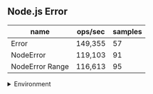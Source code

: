 ## Node.js Error

|name|ops/sec|samples|
|-|-|-|
|Error|149,355|57|
|NodeError|119,103|91|
|NodeError Range|116,613|95|


<details>
<summary>Environment</summary>

* __Machine:__ linux x64 | 2 vCPUs | 6.8GB Mem
* __Run:__ Tue Oct 10 2023 20:50:56 GMT+0000 (Coordinated Universal Time)
</details>

<!--
{"environment":{"platform":"linux","arch":"x64","cpus":2,"totalMemory":6.759757995605469},"benchmarks":"[{\"timeStamp\":1696971045659,\"currentTarget\":{\"0\":{\"name\":\"Error\",\"options\":{\"async\":false,\"defer\":false,\"delay\":0.005,\"initCount\":1,\"maxTime\":5,\"minSamples\":5,\"minTime\":0.05},\"async\":false,\"defer\":false,\"delay\":0.005,\"initCount\":1,\"maxTime\":5,\"minSamples\":5,\"minTime\":0.05,\"id\":1,\"stats\":{\"moe\":3.3576457328681796e-7,\"rme\":5.014814446337718,\"sem\":1.713084557585806e-7,\"deviation\":0.0000012933504783391877,\"mean\":0.000006695453578188209,\"sample\":[0.000004178915678719621,0.000004340780601659751,0.000004290762892708951,0.000004210741849436871,0.000004464298681090694,0.000004242516078838174,0.000004234253852993479,0.000004332407305868405,0.000004398356624184943,0.000004322885447540012,0.0000044928866330764675,0.000004297706061055128,0.000004833874481327801,0.000006568009706579728,0.00000692657424422051,0.000006991678867812686,0.000007432813500296385,0.000007528195613515115,0.000007457074021932425,0.0000074402605957320694,0.000007541385447540012,0.000007419897895672792,0.000007431605735032602,0.000007415851882039122,0.000007364255853586248,0.000007440749703615886,0.000007330102919383522,0.000007364596695317131,0.000007401157898636633,0.000007397371295198578,0.000007415525933609958,0.000007426426052163604,0.000007417133891523415,0.000007404581209247184,0.000007389590767634855,0.000007434110254890337,0.000007420727771191464,0.00000743534773266153,0.000007408219620628335,0.000007418801126259633,0.000007431776081802016,0.0000074314797717842326,0.00000747187929756965,0.000007429256668642561,0.000007442194650266746,0.000007406730216360403,0.000007408138114997036,0.000007386500740960285,0.000007366908639596917,0.000007375163381742739,0.000007681287048014227,0.000007411428052756372,0.000007430077504445762,0.0000074394882928275046,0.000007420303719620628,0.000007437294976289271,0.000007408514374629519],\"variance\":1.6727554598202055e-12},\"times\":{\"cycle\":0.09036184149122807,\"elapsed\":5.407,\"period\":0.000006695453578188209,\"timeStamp\":1696971040252},\"running\":false,\"count\":13496,\"cycles\":3,\"hz\":149355.07928211195},\"1\":{\"name\":\"NodeError\",\"options\":{\"async\":false,\"defer\":false,\"delay\":0.005,\"initCount\":1,\"maxTime\":5,\"minSamples\":5,\"minTime\":0.05},\"async\":false,\"defer\":false,\"delay\":0.005,\"initCount\":1,\"maxTime\":5,\"minSamples\":5,\"minTime\":0.05,\"id\":2,\"stats\":{\"moe\":7.951426834061761e-8,\"rme\":0.9470403097261062,\"sem\":4.0568504255417145e-8,\"deviation\":3.869988655209259e-7,\"mean\":0.00000839608066562805,\"sample\":[0.00001004074263400781,0.000009680772286234082,0.000008266846876895088,0.000008378360521528199,0.000008252928593086718,0.000008361334141904186,0.000008190387052759248,0.000008356967556094604,0.000008226501970891449,0.000008403907822922983,0.000008223242268041238,0.00000843550469981807,0.000008232369466343238,0.000008352297756215889,0.000008242876591873863,0.000008383394178289873,0.00000824098135233475,0.000008354572013341419,0.000008449407822922984,0.000008937262583383869,0.000008528066252274105,0.000008629209217707701,0.00000827432171012735,0.000008244165251667677,0.000008195496513038204,0.000008386168738629473,0.00000801857565191025,0.000008140490145542753,0.000008067850970285022,0.000008307586112795634,0.000008217147210430563,0.000008253110521528199,0.000008141369617950273,0.000008238797907822923,0.000008107832171012735,0.000008520773499090357,0.000008284040327471194,0.000008301187992722862,0.000008266301091570648,0.000008306691631291692,0.000008208626440266829,0.000008385698756822317,0.00000818439812007277,0.000009099764554275318,0.0000083632293814433,0.000008478745451788963,0.000008389079745300182,0.000008371795633717404,0.000008255991206791995,0.000008264785021224985,0.000008213932989690721,0.000008435171164342026,0.000008230565191024864,0.000008418872346876895,0.000008163020466949666,0.00000832972210430564,0.000008253701940570041,0.000008327766373559733,0.000008271456185567009,0.00000841258035172832,0.000008143916616130989,0.000008408122801698,0.000008170419193450576,0.000008411958611279563,0.000008218329745300182,0.0000083003236810188,0.000008281356731352334,0.000008331329290479079,0.0000082572951788963,0.00000841502122498484,0.000008212477562158884,0.000008405363250454821,0.000008168448302001213,0.000008341396604002425,0.000008277884627046695,0.00000830898104912068,0.00000831463644633111,0.000008398707398423287,0.000008199908429351122,0.000008398950121285626,0.000008358817313523347,0.000008624084596725288,0.000008373342025469982,0.000010931846725288053,0.000008414748483929654,0.000008485674348089751,0.000008402816252274105,0.000008515982261976955,0.000008270879927228624,0.000008834967252880533,0.000008366610369921163],\"variance\":1.497681219144837e-13},\"times\":{\"cycle\":0.05538054807048262,\"elapsed\":5.395,\"period\":0.00000839608066562805,\"timeStamp\":1696971045675},\"running\":false,\"count\":6596,\"cycles\":3,\"hz\":119103.1910988908},\"2\":{\"name\":\"NodeError Range\",\"options\":{\"async\":false,\"defer\":false,\"delay\":0.005,\"initCount\":1,\"maxTime\":5,\"minSamples\":5,\"minTime\":0.05},\"async\":false,\"defer\":false,\"delay\":0.005,\"initCount\":1,\"maxTime\":5,\"minSamples\":5,\"minTime\":0.05,\"id\":3,\"stats\":{\"moe\":1.8919383544736106e-7,\"rme\":2.2062469897267247,\"sem\":9.652746706498013e-8,\"deviation\":9.408333701076818e-7,\"mean\":0.000008575369681106983,\"sample\":[0.000012236408664582403,0.000014395468959356855,0.000009920657843455667,0.000013884272978239688,0.000008531910522897045,0.000008471757713543358,0.000008502223773952582,0.000008361975154270867,0.000008461152809353686,0.000008400869925300423,0.00000851393293277038,0.000008299321208184475,0.000008444068366352712,0.000008278144365053589,0.000008334886813900617,0.000008275009905813575,0.000008587922215004871,0.00000826524975641442,0.000008558641604417019,0.000008383022247482948,0.000008567687236115622,0.000008456053588827542,0.000008574459240012991,0.00000844393845404352,0.00000844544868463787,0.000008465846216303995,0.000008455322669697954,0.000008437751055537513,0.000008423459889574536,0.000008306320721013315,0.0000085270060084443,0.000008262277849951283,0.000008793488145501787,0.000008408681390061709,0.000008668229132835336,0.000008302180090938616,0.000008363129100357259,0.00000823527151672621,0.000008284511367327054,0.000008169678142253978,0.000008475607177655084,0.000008313093699253004,0.000008414203799935044,0.000008371784995128289,0.000008430265345891522,0.000008283894121468008,0.000008429956641766807,0.000008317786943812926,0.000008329983273790192,0.000008183644527443975,0.000008439651997401754,0.000008351143877882429,0.000008395479214030528,0.00000835401851250406,0.00000842362309191296,0.000008357607502435855,0.00000840035108801559,0.000008291608151997402,0.000008513625202987984,0.000009776734723569349,0.000008382940510830908,0.000008499096831555125,0.000008258054316197866,0.000008452214031684448,0.00000837710426770126,0.000008374695602974458,0.000008322607015842225,0.000008418522955059812,0.000008287525864856126,0.00000835734885224701,0.000008291729227287424,0.000008445747332686711,0.000008231702877465245,0.000008393189945037181,0.00000817550824442289,0.00000825671257678629,0.000008172776107339153,0.000008368730035564178,0.000008165743614613644,0.000008285715324927255,0.000008224072421597154,0.00000830146136437116,0.000008392559489169092,0.000008504367119301649,0.000008252719527966376,0.000008436645651471064,0.000008275756547041707,0.000008532965567410282,0.00000827858583899127,0.000008495410766246362,0.000008388420950533462,0.000008362586808923375,0.000008327182185580343,0.000008449061429033301,0.000008368956353055286],\"variance\":8.851674303081781e-13},\"times\":{\"cycle\":0.053047236847327796,\"elapsed\":5.406,\"period\":0.000008575369681106983,\"timeStamp\":1696971051071},\"running\":false,\"count\":6186,\"cycles\":3,\"hz\":116613.04843838654},\"options\":{},\"events\":{\"start\":[null],\"cycle\":[null,null],\"complete\":[null,null]},\"length\":3,\"running\":false},\"type\":\"cycle\",\"target\":{\"name\":\"Error\",\"options\":{\"async\":false,\"defer\":false,\"delay\":0.005,\"initCount\":1,\"maxTime\":5,\"minSamples\":5,\"minTime\":0.05},\"async\":false,\"defer\":false,\"delay\":0.005,\"initCount\":1,\"maxTime\":5,\"minSamples\":5,\"minTime\":0.05,\"id\":1,\"stats\":{\"moe\":3.3576457328681796e-7,\"rme\":5.014814446337718,\"sem\":1.713084557585806e-7,\"deviation\":0.0000012933504783391877,\"mean\":0.000006695453578188209,\"sample\":[0.000004178915678719621,0.000004340780601659751,0.000004290762892708951,0.000004210741849436871,0.000004464298681090694,0.000004242516078838174,0.000004234253852993479,0.000004332407305868405,0.000004398356624184943,0.000004322885447540012,0.0000044928866330764675,0.000004297706061055128,0.000004833874481327801,0.000006568009706579728,0.00000692657424422051,0.000006991678867812686,0.000007432813500296385,0.000007528195613515115,0.000007457074021932425,0.0000074402605957320694,0.000007541385447540012,0.000007419897895672792,0.000007431605735032602,0.000007415851882039122,0.000007364255853586248,0.000007440749703615886,0.000007330102919383522,0.000007364596695317131,0.000007401157898636633,0.000007397371295198578,0.000007415525933609958,0.000007426426052163604,0.000007417133891523415,0.000007404581209247184,0.000007389590767634855,0.000007434110254890337,0.000007420727771191464,0.00000743534773266153,0.000007408219620628335,0.000007418801126259633,0.000007431776081802016,0.0000074314797717842326,0.00000747187929756965,0.000007429256668642561,0.000007442194650266746,0.000007406730216360403,0.000007408138114997036,0.000007386500740960285,0.000007366908639596917,0.000007375163381742739,0.000007681287048014227,0.000007411428052756372,0.000007430077504445762,0.0000074394882928275046,0.000007420303719620628,0.000007437294976289271,0.000007408514374629519],\"variance\":1.6727554598202055e-12},\"times\":{\"cycle\":0.09036184149122807,\"elapsed\":5.407,\"period\":0.000006695453578188209,\"timeStamp\":1696971040252},\"running\":false,\"count\":13496,\"cycles\":3,\"hz\":149355.07928211195},\"aborted\":false},{\"timeStamp\":1696971051070,\"currentTarget\":{\"0\":{\"name\":\"Error\",\"options\":{\"async\":false,\"defer\":false,\"delay\":0.005,\"initCount\":1,\"maxTime\":5,\"minSamples\":5,\"minTime\":0.05},\"async\":false,\"defer\":false,\"delay\":0.005,\"initCount\":1,\"maxTime\":5,\"minSamples\":5,\"minTime\":0.05,\"id\":1,\"stats\":{\"moe\":3.3576457328681796e-7,\"rme\":5.014814446337718,\"sem\":1.713084557585806e-7,\"deviation\":0.0000012933504783391877,\"mean\":0.000006695453578188209,\"sample\":[0.000004178915678719621,0.000004340780601659751,0.000004290762892708951,0.000004210741849436871,0.000004464298681090694,0.000004242516078838174,0.000004234253852993479,0.000004332407305868405,0.000004398356624184943,0.000004322885447540012,0.0000044928866330764675,0.000004297706061055128,0.000004833874481327801,0.000006568009706579728,0.00000692657424422051,0.000006991678867812686,0.000007432813500296385,0.000007528195613515115,0.000007457074021932425,0.0000074402605957320694,0.000007541385447540012,0.000007419897895672792,0.000007431605735032602,0.000007415851882039122,0.000007364255853586248,0.000007440749703615886,0.000007330102919383522,0.000007364596695317131,0.000007401157898636633,0.000007397371295198578,0.000007415525933609958,0.000007426426052163604,0.000007417133891523415,0.000007404581209247184,0.000007389590767634855,0.000007434110254890337,0.000007420727771191464,0.00000743534773266153,0.000007408219620628335,0.000007418801126259633,0.000007431776081802016,0.0000074314797717842326,0.00000747187929756965,0.000007429256668642561,0.000007442194650266746,0.000007406730216360403,0.000007408138114997036,0.000007386500740960285,0.000007366908639596917,0.000007375163381742739,0.000007681287048014227,0.000007411428052756372,0.000007430077504445762,0.0000074394882928275046,0.000007420303719620628,0.000007437294976289271,0.000007408514374629519],\"variance\":1.6727554598202055e-12},\"times\":{\"cycle\":0.09036184149122807,\"elapsed\":5.407,\"period\":0.000006695453578188209,\"timeStamp\":1696971040252},\"running\":false,\"count\":13496,\"cycles\":3,\"hz\":149355.07928211195},\"1\":{\"name\":\"NodeError\",\"options\":{\"async\":false,\"defer\":false,\"delay\":0.005,\"initCount\":1,\"maxTime\":5,\"minSamples\":5,\"minTime\":0.05},\"async\":false,\"defer\":false,\"delay\":0.005,\"initCount\":1,\"maxTime\":5,\"minSamples\":5,\"minTime\":0.05,\"id\":2,\"stats\":{\"moe\":7.951426834061761e-8,\"rme\":0.9470403097261062,\"sem\":4.0568504255417145e-8,\"deviation\":3.869988655209259e-7,\"mean\":0.00000839608066562805,\"sample\":[0.00001004074263400781,0.000009680772286234082,0.000008266846876895088,0.000008378360521528199,0.000008252928593086718,0.000008361334141904186,0.000008190387052759248,0.000008356967556094604,0.000008226501970891449,0.000008403907822922983,0.000008223242268041238,0.00000843550469981807,0.000008232369466343238,0.000008352297756215889,0.000008242876591873863,0.000008383394178289873,0.00000824098135233475,0.000008354572013341419,0.000008449407822922984,0.000008937262583383869,0.000008528066252274105,0.000008629209217707701,0.00000827432171012735,0.000008244165251667677,0.000008195496513038204,0.000008386168738629473,0.00000801857565191025,0.000008140490145542753,0.000008067850970285022,0.000008307586112795634,0.000008217147210430563,0.000008253110521528199,0.000008141369617950273,0.000008238797907822923,0.000008107832171012735,0.000008520773499090357,0.000008284040327471194,0.000008301187992722862,0.000008266301091570648,0.000008306691631291692,0.000008208626440266829,0.000008385698756822317,0.00000818439812007277,0.000009099764554275318,0.0000083632293814433,0.000008478745451788963,0.000008389079745300182,0.000008371795633717404,0.000008255991206791995,0.000008264785021224985,0.000008213932989690721,0.000008435171164342026,0.000008230565191024864,0.000008418872346876895,0.000008163020466949666,0.00000832972210430564,0.000008253701940570041,0.000008327766373559733,0.000008271456185567009,0.00000841258035172832,0.000008143916616130989,0.000008408122801698,0.000008170419193450576,0.000008411958611279563,0.000008218329745300182,0.0000083003236810188,0.000008281356731352334,0.000008331329290479079,0.0000082572951788963,0.00000841502122498484,0.000008212477562158884,0.000008405363250454821,0.000008168448302001213,0.000008341396604002425,0.000008277884627046695,0.00000830898104912068,0.00000831463644633111,0.000008398707398423287,0.000008199908429351122,0.000008398950121285626,0.000008358817313523347,0.000008624084596725288,0.000008373342025469982,0.000010931846725288053,0.000008414748483929654,0.000008485674348089751,0.000008402816252274105,0.000008515982261976955,0.000008270879927228624,0.000008834967252880533,0.000008366610369921163],\"variance\":1.497681219144837e-13},\"times\":{\"cycle\":0.05538054807048262,\"elapsed\":5.395,\"period\":0.00000839608066562805,\"timeStamp\":1696971045675},\"running\":false,\"count\":6596,\"cycles\":3,\"hz\":119103.1910988908},\"2\":{\"name\":\"NodeError Range\",\"options\":{\"async\":false,\"defer\":false,\"delay\":0.005,\"initCount\":1,\"maxTime\":5,\"minSamples\":5,\"minTime\":0.05},\"async\":false,\"defer\":false,\"delay\":0.005,\"initCount\":1,\"maxTime\":5,\"minSamples\":5,\"minTime\":0.05,\"id\":3,\"stats\":{\"moe\":1.8919383544736106e-7,\"rme\":2.2062469897267247,\"sem\":9.652746706498013e-8,\"deviation\":9.408333701076818e-7,\"mean\":0.000008575369681106983,\"sample\":[0.000012236408664582403,0.000014395468959356855,0.000009920657843455667,0.000013884272978239688,0.000008531910522897045,0.000008471757713543358,0.000008502223773952582,0.000008361975154270867,0.000008461152809353686,0.000008400869925300423,0.00000851393293277038,0.000008299321208184475,0.000008444068366352712,0.000008278144365053589,0.000008334886813900617,0.000008275009905813575,0.000008587922215004871,0.00000826524975641442,0.000008558641604417019,0.000008383022247482948,0.000008567687236115622,0.000008456053588827542,0.000008574459240012991,0.00000844393845404352,0.00000844544868463787,0.000008465846216303995,0.000008455322669697954,0.000008437751055537513,0.000008423459889574536,0.000008306320721013315,0.0000085270060084443,0.000008262277849951283,0.000008793488145501787,0.000008408681390061709,0.000008668229132835336,0.000008302180090938616,0.000008363129100357259,0.00000823527151672621,0.000008284511367327054,0.000008169678142253978,0.000008475607177655084,0.000008313093699253004,0.000008414203799935044,0.000008371784995128289,0.000008430265345891522,0.000008283894121468008,0.000008429956641766807,0.000008317786943812926,0.000008329983273790192,0.000008183644527443975,0.000008439651997401754,0.000008351143877882429,0.000008395479214030528,0.00000835401851250406,0.00000842362309191296,0.000008357607502435855,0.00000840035108801559,0.000008291608151997402,0.000008513625202987984,0.000009776734723569349,0.000008382940510830908,0.000008499096831555125,0.000008258054316197866,0.000008452214031684448,0.00000837710426770126,0.000008374695602974458,0.000008322607015842225,0.000008418522955059812,0.000008287525864856126,0.00000835734885224701,0.000008291729227287424,0.000008445747332686711,0.000008231702877465245,0.000008393189945037181,0.00000817550824442289,0.00000825671257678629,0.000008172776107339153,0.000008368730035564178,0.000008165743614613644,0.000008285715324927255,0.000008224072421597154,0.00000830146136437116,0.000008392559489169092,0.000008504367119301649,0.000008252719527966376,0.000008436645651471064,0.000008275756547041707,0.000008532965567410282,0.00000827858583899127,0.000008495410766246362,0.000008388420950533462,0.000008362586808923375,0.000008327182185580343,0.000008449061429033301,0.000008368956353055286],\"variance\":8.851674303081781e-13},\"times\":{\"cycle\":0.053047236847327796,\"elapsed\":5.406,\"period\":0.000008575369681106983,\"timeStamp\":1696971051071},\"running\":false,\"count\":6186,\"cycles\":3,\"hz\":116613.04843838654},\"options\":{},\"events\":{\"start\":[null],\"cycle\":[null,null],\"complete\":[null,null]},\"length\":3,\"running\":false},\"type\":\"cycle\",\"target\":{\"name\":\"NodeError\",\"options\":{\"async\":false,\"defer\":false,\"delay\":0.005,\"initCount\":1,\"maxTime\":5,\"minSamples\":5,\"minTime\":0.05},\"async\":false,\"defer\":false,\"delay\":0.005,\"initCount\":1,\"maxTime\":5,\"minSamples\":5,\"minTime\":0.05,\"id\":2,\"stats\":{\"moe\":7.951426834061761e-8,\"rme\":0.9470403097261062,\"sem\":4.0568504255417145e-8,\"deviation\":3.869988655209259e-7,\"mean\":0.00000839608066562805,\"sample\":[0.00001004074263400781,0.000009680772286234082,0.000008266846876895088,0.000008378360521528199,0.000008252928593086718,0.000008361334141904186,0.000008190387052759248,0.000008356967556094604,0.000008226501970891449,0.000008403907822922983,0.000008223242268041238,0.00000843550469981807,0.000008232369466343238,0.000008352297756215889,0.000008242876591873863,0.000008383394178289873,0.00000824098135233475,0.000008354572013341419,0.000008449407822922984,0.000008937262583383869,0.000008528066252274105,0.000008629209217707701,0.00000827432171012735,0.000008244165251667677,0.000008195496513038204,0.000008386168738629473,0.00000801857565191025,0.000008140490145542753,0.000008067850970285022,0.000008307586112795634,0.000008217147210430563,0.000008253110521528199,0.000008141369617950273,0.000008238797907822923,0.000008107832171012735,0.000008520773499090357,0.000008284040327471194,0.000008301187992722862,0.000008266301091570648,0.000008306691631291692,0.000008208626440266829,0.000008385698756822317,0.00000818439812007277,0.000009099764554275318,0.0000083632293814433,0.000008478745451788963,0.000008389079745300182,0.000008371795633717404,0.000008255991206791995,0.000008264785021224985,0.000008213932989690721,0.000008435171164342026,0.000008230565191024864,0.000008418872346876895,0.000008163020466949666,0.00000832972210430564,0.000008253701940570041,0.000008327766373559733,0.000008271456185567009,0.00000841258035172832,0.000008143916616130989,0.000008408122801698,0.000008170419193450576,0.000008411958611279563,0.000008218329745300182,0.0000083003236810188,0.000008281356731352334,0.000008331329290479079,0.0000082572951788963,0.00000841502122498484,0.000008212477562158884,0.000008405363250454821,0.000008168448302001213,0.000008341396604002425,0.000008277884627046695,0.00000830898104912068,0.00000831463644633111,0.000008398707398423287,0.000008199908429351122,0.000008398950121285626,0.000008358817313523347,0.000008624084596725288,0.000008373342025469982,0.000010931846725288053,0.000008414748483929654,0.000008485674348089751,0.000008402816252274105,0.000008515982261976955,0.000008270879927228624,0.000008834967252880533,0.000008366610369921163],\"variance\":1.497681219144837e-13},\"times\":{\"cycle\":0.05538054807048262,\"elapsed\":5.395,\"period\":0.00000839608066562805,\"timeStamp\":1696971045675},\"running\":false,\"count\":6596,\"cycles\":3,\"hz\":119103.1910988908},\"aborted\":false},{\"timeStamp\":1696971056477,\"currentTarget\":{\"0\":{\"name\":\"Error\",\"options\":{\"async\":false,\"defer\":false,\"delay\":0.005,\"initCount\":1,\"maxTime\":5,\"minSamples\":5,\"minTime\":0.05},\"async\":false,\"defer\":false,\"delay\":0.005,\"initCount\":1,\"maxTime\":5,\"minSamples\":5,\"minTime\":0.05,\"id\":1,\"stats\":{\"moe\":3.3576457328681796e-7,\"rme\":5.014814446337718,\"sem\":1.713084557585806e-7,\"deviation\":0.0000012933504783391877,\"mean\":0.000006695453578188209,\"sample\":[0.000004178915678719621,0.000004340780601659751,0.000004290762892708951,0.000004210741849436871,0.000004464298681090694,0.000004242516078838174,0.000004234253852993479,0.000004332407305868405,0.000004398356624184943,0.000004322885447540012,0.0000044928866330764675,0.000004297706061055128,0.000004833874481327801,0.000006568009706579728,0.00000692657424422051,0.000006991678867812686,0.000007432813500296385,0.000007528195613515115,0.000007457074021932425,0.0000074402605957320694,0.000007541385447540012,0.000007419897895672792,0.000007431605735032602,0.000007415851882039122,0.000007364255853586248,0.000007440749703615886,0.000007330102919383522,0.000007364596695317131,0.000007401157898636633,0.000007397371295198578,0.000007415525933609958,0.000007426426052163604,0.000007417133891523415,0.000007404581209247184,0.000007389590767634855,0.000007434110254890337,0.000007420727771191464,0.00000743534773266153,0.000007408219620628335,0.000007418801126259633,0.000007431776081802016,0.0000074314797717842326,0.00000747187929756965,0.000007429256668642561,0.000007442194650266746,0.000007406730216360403,0.000007408138114997036,0.000007386500740960285,0.000007366908639596917,0.000007375163381742739,0.000007681287048014227,0.000007411428052756372,0.000007430077504445762,0.0000074394882928275046,0.000007420303719620628,0.000007437294976289271,0.000007408514374629519],\"variance\":1.6727554598202055e-12},\"times\":{\"cycle\":0.09036184149122807,\"elapsed\":5.407,\"period\":0.000006695453578188209,\"timeStamp\":1696971040252},\"running\":false,\"count\":13496,\"cycles\":3,\"hz\":149355.07928211195},\"1\":{\"name\":\"NodeError\",\"options\":{\"async\":false,\"defer\":false,\"delay\":0.005,\"initCount\":1,\"maxTime\":5,\"minSamples\":5,\"minTime\":0.05},\"async\":false,\"defer\":false,\"delay\":0.005,\"initCount\":1,\"maxTime\":5,\"minSamples\":5,\"minTime\":0.05,\"id\":2,\"stats\":{\"moe\":7.951426834061761e-8,\"rme\":0.9470403097261062,\"sem\":4.0568504255417145e-8,\"deviation\":3.869988655209259e-7,\"mean\":0.00000839608066562805,\"sample\":[0.00001004074263400781,0.000009680772286234082,0.000008266846876895088,0.000008378360521528199,0.000008252928593086718,0.000008361334141904186,0.000008190387052759248,0.000008356967556094604,0.000008226501970891449,0.000008403907822922983,0.000008223242268041238,0.00000843550469981807,0.000008232369466343238,0.000008352297756215889,0.000008242876591873863,0.000008383394178289873,0.00000824098135233475,0.000008354572013341419,0.000008449407822922984,0.000008937262583383869,0.000008528066252274105,0.000008629209217707701,0.00000827432171012735,0.000008244165251667677,0.000008195496513038204,0.000008386168738629473,0.00000801857565191025,0.000008140490145542753,0.000008067850970285022,0.000008307586112795634,0.000008217147210430563,0.000008253110521528199,0.000008141369617950273,0.000008238797907822923,0.000008107832171012735,0.000008520773499090357,0.000008284040327471194,0.000008301187992722862,0.000008266301091570648,0.000008306691631291692,0.000008208626440266829,0.000008385698756822317,0.00000818439812007277,0.000009099764554275318,0.0000083632293814433,0.000008478745451788963,0.000008389079745300182,0.000008371795633717404,0.000008255991206791995,0.000008264785021224985,0.000008213932989690721,0.000008435171164342026,0.000008230565191024864,0.000008418872346876895,0.000008163020466949666,0.00000832972210430564,0.000008253701940570041,0.000008327766373559733,0.000008271456185567009,0.00000841258035172832,0.000008143916616130989,0.000008408122801698,0.000008170419193450576,0.000008411958611279563,0.000008218329745300182,0.0000083003236810188,0.000008281356731352334,0.000008331329290479079,0.0000082572951788963,0.00000841502122498484,0.000008212477562158884,0.000008405363250454821,0.000008168448302001213,0.000008341396604002425,0.000008277884627046695,0.00000830898104912068,0.00000831463644633111,0.000008398707398423287,0.000008199908429351122,0.000008398950121285626,0.000008358817313523347,0.000008624084596725288,0.000008373342025469982,0.000010931846725288053,0.000008414748483929654,0.000008485674348089751,0.000008402816252274105,0.000008515982261976955,0.000008270879927228624,0.000008834967252880533,0.000008366610369921163],\"variance\":1.497681219144837e-13},\"times\":{\"cycle\":0.05538054807048262,\"elapsed\":5.395,\"period\":0.00000839608066562805,\"timeStamp\":1696971045675},\"running\":false,\"count\":6596,\"cycles\":3,\"hz\":119103.1910988908},\"2\":{\"name\":\"NodeError Range\",\"options\":{\"async\":false,\"defer\":false,\"delay\":0.005,\"initCount\":1,\"maxTime\":5,\"minSamples\":5,\"minTime\":0.05},\"async\":false,\"defer\":false,\"delay\":0.005,\"initCount\":1,\"maxTime\":5,\"minSamples\":5,\"minTime\":0.05,\"id\":3,\"stats\":{\"moe\":1.8919383544736106e-7,\"rme\":2.2062469897267247,\"sem\":9.652746706498013e-8,\"deviation\":9.408333701076818e-7,\"mean\":0.000008575369681106983,\"sample\":[0.000012236408664582403,0.000014395468959356855,0.000009920657843455667,0.000013884272978239688,0.000008531910522897045,0.000008471757713543358,0.000008502223773952582,0.000008361975154270867,0.000008461152809353686,0.000008400869925300423,0.00000851393293277038,0.000008299321208184475,0.000008444068366352712,0.000008278144365053589,0.000008334886813900617,0.000008275009905813575,0.000008587922215004871,0.00000826524975641442,0.000008558641604417019,0.000008383022247482948,0.000008567687236115622,0.000008456053588827542,0.000008574459240012991,0.00000844393845404352,0.00000844544868463787,0.000008465846216303995,0.000008455322669697954,0.000008437751055537513,0.000008423459889574536,0.000008306320721013315,0.0000085270060084443,0.000008262277849951283,0.000008793488145501787,0.000008408681390061709,0.000008668229132835336,0.000008302180090938616,0.000008363129100357259,0.00000823527151672621,0.000008284511367327054,0.000008169678142253978,0.000008475607177655084,0.000008313093699253004,0.000008414203799935044,0.000008371784995128289,0.000008430265345891522,0.000008283894121468008,0.000008429956641766807,0.000008317786943812926,0.000008329983273790192,0.000008183644527443975,0.000008439651997401754,0.000008351143877882429,0.000008395479214030528,0.00000835401851250406,0.00000842362309191296,0.000008357607502435855,0.00000840035108801559,0.000008291608151997402,0.000008513625202987984,0.000009776734723569349,0.000008382940510830908,0.000008499096831555125,0.000008258054316197866,0.000008452214031684448,0.00000837710426770126,0.000008374695602974458,0.000008322607015842225,0.000008418522955059812,0.000008287525864856126,0.00000835734885224701,0.000008291729227287424,0.000008445747332686711,0.000008231702877465245,0.000008393189945037181,0.00000817550824442289,0.00000825671257678629,0.000008172776107339153,0.000008368730035564178,0.000008165743614613644,0.000008285715324927255,0.000008224072421597154,0.00000830146136437116,0.000008392559489169092,0.000008504367119301649,0.000008252719527966376,0.000008436645651471064,0.000008275756547041707,0.000008532965567410282,0.00000827858583899127,0.000008495410766246362,0.000008388420950533462,0.000008362586808923375,0.000008327182185580343,0.000008449061429033301,0.000008368956353055286],\"variance\":8.851674303081781e-13},\"times\":{\"cycle\":0.053047236847327796,\"elapsed\":5.406,\"period\":0.000008575369681106983,\"timeStamp\":1696971051071},\"running\":false,\"count\":6186,\"cycles\":3,\"hz\":116613.04843838654},\"options\":{},\"events\":{\"start\":[null],\"cycle\":[null,null],\"complete\":[null,null]},\"length\":3,\"running\":false},\"type\":\"cycle\",\"target\":{\"name\":\"NodeError Range\",\"options\":{\"async\":false,\"defer\":false,\"delay\":0.005,\"initCount\":1,\"maxTime\":5,\"minSamples\":5,\"minTime\":0.05},\"async\":false,\"defer\":false,\"delay\":0.005,\"initCount\":1,\"maxTime\":5,\"minSamples\":5,\"minTime\":0.05,\"id\":3,\"stats\":{\"moe\":1.8919383544736106e-7,\"rme\":2.2062469897267247,\"sem\":9.652746706498013e-8,\"deviation\":9.408333701076818e-7,\"mean\":0.000008575369681106983,\"sample\":[0.000012236408664582403,0.000014395468959356855,0.000009920657843455667,0.000013884272978239688,0.000008531910522897045,0.000008471757713543358,0.000008502223773952582,0.000008361975154270867,0.000008461152809353686,0.000008400869925300423,0.00000851393293277038,0.000008299321208184475,0.000008444068366352712,0.000008278144365053589,0.000008334886813900617,0.000008275009905813575,0.000008587922215004871,0.00000826524975641442,0.000008558641604417019,0.000008383022247482948,0.000008567687236115622,0.000008456053588827542,0.000008574459240012991,0.00000844393845404352,0.00000844544868463787,0.000008465846216303995,0.000008455322669697954,0.000008437751055537513,0.000008423459889574536,0.000008306320721013315,0.0000085270060084443,0.000008262277849951283,0.000008793488145501787,0.000008408681390061709,0.000008668229132835336,0.000008302180090938616,0.000008363129100357259,0.00000823527151672621,0.000008284511367327054,0.000008169678142253978,0.000008475607177655084,0.000008313093699253004,0.000008414203799935044,0.000008371784995128289,0.000008430265345891522,0.000008283894121468008,0.000008429956641766807,0.000008317786943812926,0.000008329983273790192,0.000008183644527443975,0.000008439651997401754,0.000008351143877882429,0.000008395479214030528,0.00000835401851250406,0.00000842362309191296,0.000008357607502435855,0.00000840035108801559,0.000008291608151997402,0.000008513625202987984,0.000009776734723569349,0.000008382940510830908,0.000008499096831555125,0.000008258054316197866,0.000008452214031684448,0.00000837710426770126,0.000008374695602974458,0.000008322607015842225,0.000008418522955059812,0.000008287525864856126,0.00000835734885224701,0.000008291729227287424,0.000008445747332686711,0.000008231702877465245,0.000008393189945037181,0.00000817550824442289,0.00000825671257678629,0.000008172776107339153,0.000008368730035564178,0.000008165743614613644,0.000008285715324927255,0.000008224072421597154,0.00000830146136437116,0.000008392559489169092,0.000008504367119301649,0.000008252719527966376,0.000008436645651471064,0.000008275756547041707,0.000008532965567410282,0.00000827858583899127,0.000008495410766246362,0.000008388420950533462,0.000008362586808923375,0.000008327182185580343,0.000008449061429033301,0.000008368956353055286],\"variance\":8.851674303081781e-13},\"times\":{\"cycle\":0.053047236847327796,\"elapsed\":5.406,\"period\":0.000008575369681106983,\"timeStamp\":1696971051071},\"running\":false,\"count\":6186,\"cycles\":3,\"hz\":116613.04843838654},\"aborted\":false}]"}-->
